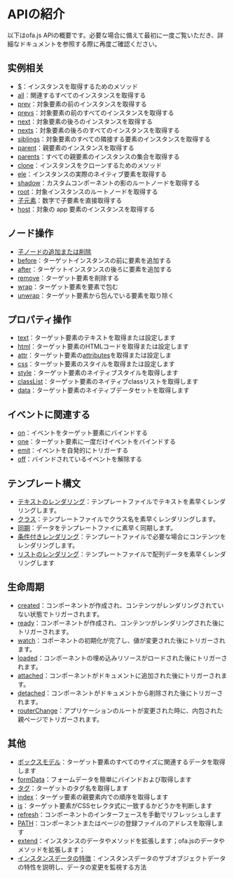 # APIの紹介

以下はofa.js APIの概要です。必要な場合に備えて最初に一度ご覧いただき、詳細なドキュメントを参照する際に再度ご確認ください。

## 实例相关

- [$](./instance/dollar.md)：インスタンスを取得するためのメソッド
- [all](./instance/all.md)：関連するすべてのインスタンスを取得する
- [prev](./instance/prev.md)：対象要素の前のインスタンスを取得する
- [prevs](./instance/prevs.md)：対象要素の前のすべてのインスタンスを取得する
- [next](./instance/next.md)：対象要素の後ろのインスタンスを取得する
- [nexts](./instance/nexts.md)：対象要素の後ろのすべてのインスタンスを取得する
- [siblings](./instance/siblings.md)：対象要素のすべての隣接する要素のインスタンスを取得する
- [parent](./instance/parent.md)：親要素のインスタンスを取得する
- [parents](./instance/parents.md)：すべての親要素のインスタンスの集合を取得する
- [clone](./instance/clone.md)：インスタンスをクローンするためのメソッド
- [ele](./instance/ele.md)：インスタンスの実際のネイティブ要素を取得する
- [shadow](./instance/shadow.md)：カスタムコンポーネントの影のルートノードを取得する
- [root](./instance/root.md)：対象インスタンスのルートノードを取得する
- [子元素](./instance/children.md)：数字で子要素を直接取得する
- [host](./instance/host.md)：対象の app 要素のインスタンスを取得する

## ノード操作

- [子ノードの追加または削除](./operation/array-like.md)
- [before](./operation/before.md)：ターゲットインスタンスの前に要素を追加する
- [after](./operation/after.md)：ターゲットインスタンスの後ろに要素を追加する
- [remove](./operation/remove.md)：ターゲット要素を削除する
- [wrap](./operation/wrap.md)：ターゲット要素を要素で包む
- [unwrap](./operation/unwrap.md)：ターゲット要素から包んでいる要素を取り除く

## プロパティ操作

- [text](./props/text.md)：ターゲット要素のテキストを取得または設定します
- [html](./props/html.md)：ターゲット要素のHTMLコードを取得または設定します
- [attr](./props/attr.md)：ターゲット要素の[attributes](https://developer.mozilla.org/en-US/docs/Web/API/Element/attributes)を取得または設定しま
- [css](./props/css.md)：ターゲット要素のスタイルを取得または設定します
- [style](./props/style.md)：ターゲット要素のネイティブスタイルを取得します
- [classList](./props/class-list.md)：ターゲット要素のネイティブclassリストを取得します
- [data](./props/data.md)：ターゲット要素のネイティブデータセットを取得します

## イベントに関連する

- [on](./event/on.md)：イベントをターゲット要素にバインドする
- [one](./event/one.md)：ターゲット要素に一度だけイベントをバインドする
- [emit](./event/emit.md)：イベントを自発的にトリガーする
- [off](./event/off.md)：バインドされているイベントを解除する

## テンプレート構文

- [テキストのレンダリング](./temp-syntax/text-render.md)：テンプレートファイルでテキストを素早くレンダリングします。
- [クラス](./temp-syntax/class.md)：テンプレートファイルでクラス名を素早くレンダリングします。
- [同期](./temp-syntax/sync.md)：データをテンプレートファイに素早く同期します。
- [条件付きレンダリング](./temp-syntax/condition.md)：テンプレートファイルで必要な場合にコンテンツをレンダリングします。
- [リストのレンダリング](./temp-syntax/fill.md)：テンプレートファイルで配列データを素早くレンダリングします

## 生命周期
- [created](./life-cycle/created.md)：コンポーネントが作成され、コンテンツがレンダリングされていない状態でトリガーされます。
- [ready](./life-cycle/ready.md)：コンポーネントが作成され、コンテンツがレンダリングされた後にトリガーされます。
- [watch](./life-cycle/watch.md)：コポーネントの初期化が完了し、値が変更された後にトリガーされます。
- [loaded](./life-cycle/loaded.md)：コンポーネントの埋め込みリソースがロードされた後にトリガーされます。
- [attached](./life-cycle/attached.md)：コンポーネントがドキュメントに追加された後にトリガーされます。
- [detached](./life-cycle/detached.md)：コンポーネントがドキュメントから削除された後にトリガーされます。
- [routerChange](./life-cycle/router-change.md)：アプリケーションのルートが変更された時に、内包された親ページでトリガーされます。

## 其他

- [ボックスモデル](./others/box.md)：ターゲット要素のすべてのサイズに関連するデータを取得します
- [formData](./others/form-data.md)：フォームデータを簡単にバインドおよび取得します
- [タグ](./others/tag.md)：ターゲットのタグ名を取得します
- [index](./others/index.md)：ターゲッ要素の親要素内での順序を取得します
- [is](./others/is.md)：ターゲット要素がCSSセレクタ式に一致するかどうかを判断します
- [refresh](./others/refresh.md)：コンポーネントのインターフェースを手動でリフレッシュします
- [PATH](./others/path.md)：コンポーネントまたはページの登録ファイルのアドレスを取得します
- [extend](./others/extend.md)：インスタンスのデータやメソッドを拡張します；ofa.jsのデータやメソッドを拡張します；
- [インスタンスデータの特徴](./others/stanz.md)：インスタンスデータのサブオブジェクトデータの特性を説明し、データの変更を監視する方法